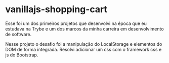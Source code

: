 # vanillajs-shopping-cart
Esse foi um dos primeiros projetos que desenvolvi na época que eu estudava na Trybe e um dos marcos da minha carreira em desenvolvimento de software.

Nesse projeto o desafio foi a manipulação do LocalStorage e elementos do DOM de forma integrada. Resolvi adicionar um css com o framework css e js do Bootstrap.
